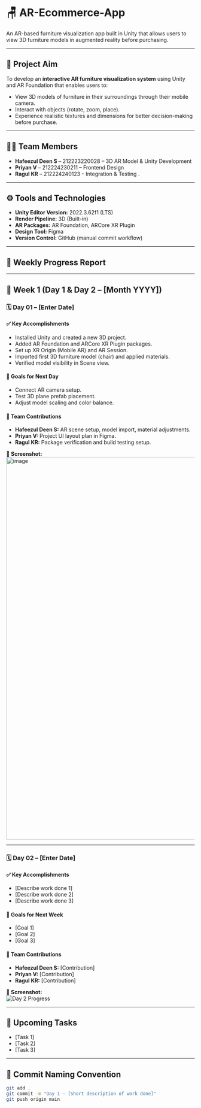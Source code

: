 # 🪑 AR-Ecommerce-App
An AR-based furniture visualization app built in Unity that allows users to view 3D furniture models in augmented reality before purchasing.

---

## 🎯 Project Aim
To develop an **interactive AR furniture visualization system** using Unity and AR Foundation that enables users to:
- View 3D models of furniture in their surroundings through their mobile camera.
- Interact with objects (rotate, zoom, place).
- Experience realistic textures and dimensions for better decision-making before purchase.

---

## 👨‍💻 Team Members
- **Hafeezul Deen S** – 212223220028 – 3D AR Model & Unity Development  
- **Priyan V** – 212224230211 – Frontend Design  
- **Ragul KR** – 212224240123 – Integration & Testing . 

---

## ⚙️ Tools and Technologies
- **Unity Editor Version:** 2022.3.62f1 (LTS)  
- **Render Pipeline:** 3D (Built-in)  
- **AR Packages:** AR Foundation, ARCore XR Plugin  
- **Design Tool:** Figma  
- **Version Control:** GitHub (manual commit workflow)  

---

## 📆 Weekly Progress Report

---

## 📅 Week 1 (Day 1 & Day 2 – [Month YYYY])

### 🗓 **Day 01 – [Enter Date]**

#### ✅ **Key Accomplishments**
- Installed Unity and created a new 3D project.
- Added AR Foundation and ARCore XR Plugin packages.
- Set up XR Origin (Mobile AR) and AR Session.
- Imported first 3D furniture model (chair) and applied materials.
- Verified model visibility in Scene view.

#### 🎯 **Goals for Next Day**
- Connect AR camera setup.
- Test 3D plane prefab placement.
- Adjust model scaling and color balance.


#### 👥 Team Contributions
- **Hafeezul Deen S:** AR scene setup, model import, material adjustments.  
- **Priyan V:** Project UI layout plan in Figma.  
- **Ragul KR:** Package verification and build testing setup.


**📸 Screenshot:**  
<img width="1893" height="1022" alt="image" src="https://github.com/user-attachments/assets/a04f43c0-a02e-4e75-896e-79626bfd9fb5" />

---

### 🗓 **Day 02 – [Enter Date]**

#### ✅ **Key Accomplishments**
- [Describe work done 1]  
- [Describe work done 2]  
- [Describe work done 3]  

#### 🎯 **Goals for Next Week**
- [Goal 1]  
- [Goal 2]  
- [Goal 3]  

#### 👥 **Team Contributions**
- **Hafeezul Deen S:** [Contribution]  
- **Priyan V:** [Contribution]  
- **Ragul KR:** [Contribution]  

**📸 Screenshot:**  
![Day 2 Progress](YOUR_IMAGE_LINK)

---

## 📱 Upcoming Tasks
- [Task 1]  
- [Task 2]  
- [Task 3]  

---

## 💾 Commit Naming Convention
```bash
git add .
git commit -m "Day 1 – [Short description of work done]"
git push origin main
